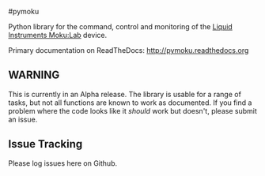
#pymoku

Python library for the command, control and monitoring of the [Liquid Instruments Moku:Lab](http://www.liquidinstruments.com) device.

Primary documentation on ReadTheDocs: http://pymoku.readthedocs.org

## WARNING
This is currently in an Alpha release. The library is usable for a range of tasks, but not all functions are known to work as documented. If you find a problem where the code looks like it *should* work but doesn't, please submit an issue.

## Issue Tracking
Please log issues here on Github.



